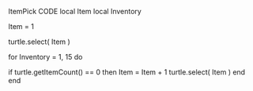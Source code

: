 ItemPick
CODE
local Item
local Inventory

Item = 1

turtle.select( Item )

for Inventory = 1, 15 do

  if turtle.getItemCount() == 0 then
    Item = Item + 1
    turtle.select( Item )
  end
end
